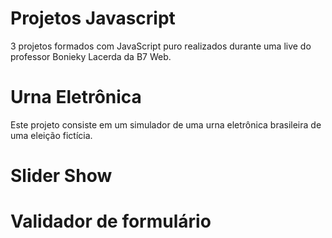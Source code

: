 # Projetos Javascript
3 projetos formados com JavaScript puro realizados durante uma live do professor Bonieky Lacerda da B7 Web.

# Urna Eletrônica
Este projeto consiste em um simulador de uma urna eletrônica brasileira de uma eleição fictícia. 

# Slider Show

# Validador de formulário